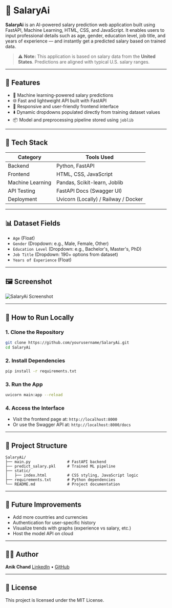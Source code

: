 # 💼 SalaryAi

**SalaryAi** is an AI-powered salary prediction web application built using FastAPI, Machine Learning, HTML, CSS, and JavaScript. It enables users to input professional details such as age, gender, education level, job title, and years of experience — and instantly get a predicted salary based on trained data.

> ⚠️ **Note:** This application is based on salary data from the **United States**. Predictions are aligned with typical U.S. salary ranges.

---

## 🚀 Features

* 🧠 Machine learning-powered salary predictions
* 🌐 Fast and lightweight API built with FastAPI
* 🎨 Responsive and user-friendly frontend interface
* ⬇️ Dynamic dropdowns populated directly from training dataset values
* 📦 Model and preprocessing pipeline stored using `joblib`

---

## 💠 Tech Stack

| Category         | Tools Used                           |
| ---------------- | ------------------------------------ |
| Backend          | Python, FastAPI                      |
| Frontend         | HTML, CSS, JavaScript                |
| Machine Learning | Pandas, Scikit-learn, Joblib         |
| API Testing      | FastAPI Docs (Swagger UI)            |
| Deployment       | Uvicorn (Locally) / Railway / Docker |

---

## 📊 Dataset Fields

* `Age` (Float)
* `Gender` (Dropdown: e.g., Male, Female, Other)
* `Education Level` (Dropdown: e.g., Bachelor's, Master's, PhD)
* `Job Title` (Dropdown: 190+ options from dataset)
* `Years of Experience` (Float)

---

## 🖼️ Screenshot

![SalaryAi Screenshot](screenshot.png) <!-- Replace with actual path to screenshot -->

---

## 🔧 How to Run Locally

### 1. Clone the Repository

```bash
git clone https://github.com/yourusername/SalaryAi.git
cd SalaryAi
```

### 2. Install Dependencies

```bash
pip install -r requirements.txt
```

### 3. Run the App

```bash
uvicorn main:app --reload
```

### 4. Access the Interface

* Visit the frontend page at: `http://localhost:8000`
* Or use the Swagger API at: `http://localhost:8000/docs`

---

## 📂 Project Structure

```
SalaryAi/
├── main.py                # FastAPI backend
├── predict_salary.pkl     # Trained ML pipeline      
├── static/
│   ├── index.html         # CSS styling, JavaScript logic
├── requirements.txt       # Python dependencies
└── README.md              # Project documentation
```

---

## 📌 Future Improvements

* Add more countries and currencies
* Authentication for user-specific history
* Visualize trends with graphs (experience vs salary, etc.)
* Host the model API on cloud

---

## 🧑‍💻 Author

**Anik Chand**
[LinkedIn](https://www.linkedin.com/in/anikchand) • [GitHub](https://github.com/yourusername)

---

## 📄 License

This project is licensed under the MIT License.
